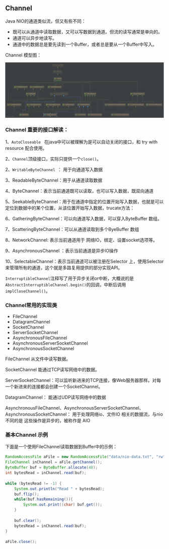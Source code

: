 ## Channel

Java NIO的通道类似流，但又有些不同：

- 既可以从通道中读取数据，又可以写数据到通道。但流的读写通常是单向的。
- 通道可以异步地读写。
- 通道中的数据总是要先读到一个Buffer，或者总是要从一个Buffer中写入。

Channel 模型图：

![Channel](assets/Channel.png)



### Channel 重要的接口解读：

1、`AutoCloseable ` 在java中可以被理解为是可以自动关闭的接口，和 try with resource 配合使用。

2、`Channel`顶级接口，实际只提供一个`close()`。

2、`WritableByteChannel `： 用于向通道写入数据

3、ReadableByteChannel：用于从通道读取数据

4、ByteChannel：表示当前通道既可以读取，也可以写入数据，既双向通道

5、SeekableByteChannel：用于在通道中指定的位置开始写入数据，也就是可以定位到数据中的某个位置，从该位置开始写入数据，trucate方法：

6、GatheringByteChannel：可以向通道写入数据，可以穿入ByteBuffer 数组。

7、ScatteringByteChannel：可以从通道读取到多个ByeBuffer 数组

8、NetworkChannel: 表示当前通道用于 网络IO，绑定、设置socket选项等。

9、AsynchronousChannel ：表示当前通道是异步IO操作

10、SelectableChannel：表示当前通道可以被注册在Selector 上，使用Selector 来管理所有的通道，这个就是多路复用提供的部分实现API。







`InterruptibleChannel`注释写了用于异步关闭or中断，大概说的是`AbstractInterruptibleChannel.begin()`的回调，中断后调用`implCloseChannel()`。



### Channel常用的实现类

- FileChannel
- DatagramChannel
- SocketChannel
- ServerSocketChannel
- AsynchronousFileChannel
- AsynchronousServerSocketChannel
- AsynchronousSocketChannel



FileChannel 从文件中读写数据。

SocketChannel 能通过TCP读写网络中的数据。

ServerSocketChannel：可以监听新进来的TCP连接，像Web服务器那样。对每一个新进来的连接都会创建一个SocketChannel。

DatagramChannel： 能通过UDP读写网络中的数据

AsynchronousFileChannel、AsynchronousServerSocketChannel、AsynchronousSocketChannel： 用于处理网络io、文件IO 相关的数据流，与nio 不同的是 这些操作是异步的，被称作是 AIO



### 基本Channel 示例

下面是一个使用FileChannel读取数据到Buffer中的示例：

```java
RandomAccessFile aFile = new RandomAccessFile("data/nio-data.txt", "rw");
FileChannel inChannel = aFile.getChannel();
ByteBuffer buf = ByteBuffer.allocate(48);
int bytesRead = inChannel.read(buf);

while (bytesRead != -1) {
	System.out.println("Read " + bytesRead);
	buf.flip();
	while(buf.hasRemaining()){
		System.out.print((char) buf.get());
	}
 
	buf.clear();
	bytesRead = inChannel.read(buf);
}

aFile.close();

```

